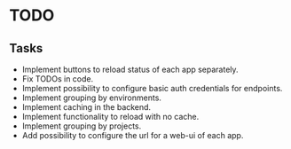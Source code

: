 # TODO

## Tasks
- Implement buttons to reload status of each app separately.
- Fix TODOs in code.
- Implement possibility to configure basic auth credentials for endpoints.
- Implement grouping by environments.
- Implement caching in the backend.
- Implement functionality to reload with no cache.
- Implement grouping by projects.
- Add possibility to configure the url for a web-ui of each app.